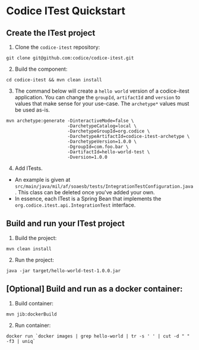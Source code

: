 # Codice ITest Quickstart

## Create the ITest project

1) Clone the `codice-itest` repository:

```shell
git clone git@github.com:codice/codice-itest.git
```

2) Build the component: 

```shell
cd codice-itest && mvn clean install
```

3) The command below will create a `hello world` version of a codice-itest application. You can change the `groupId`,
`artifactId` and `version` to values that make sense for your use-case. The `archetype*` values must be used as-is.

```shell
mvn archetype:generate -DinteractiveMode=false \
                       -DarchetypeCatalog=local \
                       -DarchetypeGroupId=org.codice \
                       -DarchetypeArtifactId=codice-itest-archetype \
                       -DarchetypeVersion=1.0.0 \
                       -DgroupId=com.foo.bar \
                       -DartifactId=hello-world-test \
                       -Dversion=1.0.0
```

4) Add ITests. 
  * An example is given at `src/main/java/mil/af/soaesb/tests/IntegrationTestConfiguration.java`. This class 
can be deleted once you've added your own. 
  * In essence, each ITest is a Spring Bean that implements the `org.codice.itest.api.IntegrationTest` interface.

## Build and run your ITest project

1) Build the project:

```shell
mvn clean install
```

2) Run the project:

```shell
java -jar target/hello-world-test-1.0.0.jar
```

## [Optional] Build and run as a docker container:

1) Build container: 

```shell 
mvn jib:dockerBuild
```

2) Run container: 

```shell
docker run `docker images | grep hello-world | tr -s ' ' | cut -d " " -f3 | uniq`
```
